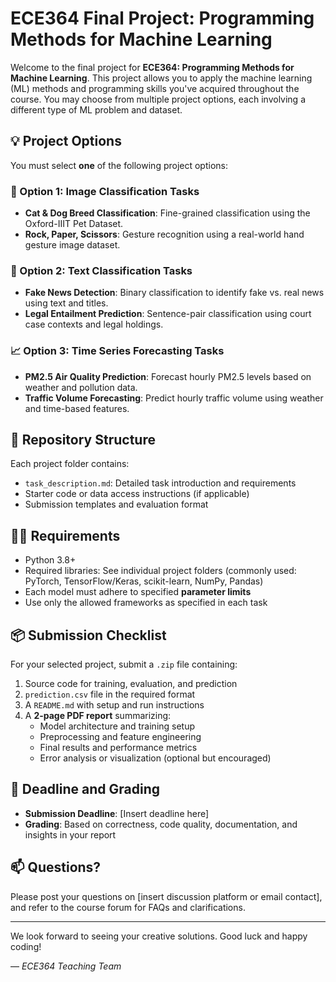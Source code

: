 # ECE364 Final Project: Programming Methods for Machine Learning

Welcome to the final project for **ECE364: Programming Methods for Machine Learning**. This project allows you to apply the machine learning (ML) methods and programming skills you've acquired throughout the course. You may choose from multiple project options, each involving a different type of ML problem and dataset.

## 💡 Project Options

You must select **one** of the following project options:

### 🔢 Option 1: Image Classification Tasks
- **Cat & Dog Breed Classification**: Fine-grained classification using the Oxford-IIIT Pet Dataset.
- **Rock, Paper, Scissors**: Gesture recognition using a real-world hand gesture image dataset.

### 📄 Option 2: Text Classification Tasks
- **Fake News Detection**: Binary classification to identify fake vs. real news using text and titles.
- **Legal Entailment Prediction**: Sentence-pair classification using court case contexts and legal holdings.

### 📈 Option 3: Time Series Forecasting Tasks
- **PM2.5 Air Quality Prediction**: Forecast hourly PM2.5 levels based on weather and pollution data.
- **Traffic Volume Forecasting**: Predict hourly traffic volume using weather and time-based features.

## 📂 Repository Structure

Each project folder contains:
- `task_description.md`: Detailed task introduction and requirements
- Starter code or data access instructions (if applicable)
- Submission templates and evaluation format

## 🧑‍💻 Requirements

- Python 3.8+
- Required libraries: See individual project folders (commonly used: PyTorch, TensorFlow/Keras, scikit-learn, NumPy, Pandas)
- Each model must adhere to specified **parameter limits**
- Use only the allowed frameworks as specified in each task

## 📦 Submission Checklist

For your selected project, submit a `.zip` file containing:

1. Source code for training, evaluation, and prediction
2. `prediction.csv` file in the required format
3. A `README.md` with setup and run instructions
4. A **2-page PDF report** summarizing:
   - Model architecture and training setup
   - Preprocessing and feature engineering
   - Final results and performance metrics
   - Error analysis or visualization (optional but encouraged)

## 📅 Deadline and Grading

- **Submission Deadline**: [Insert deadline here]
- **Grading**: Based on correctness, code quality, documentation, and insights in your report

## 📫 Questions?

Please post your questions on [insert discussion platform or email contact], and refer to the course forum for FAQs and clarifications.

---

We look forward to seeing your creative solutions. Good luck and happy coding!

— *ECE364 Teaching Team*
